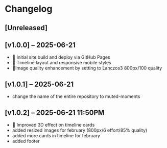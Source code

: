 # Changelog


## [Unreleased]


## [v1.0.0] – 2025-06-21
- 🚀 Initial site build and deploy via GitHub Pages
- 🎨 Timeline layout and responsive mobile styles
- 🎨Image quality enhancement by setting to Lanczos3 800px/100 quality

## [v1.0.1] – 2025-06-21
- change the name of the entire repository to muted-moments

## [v1.0.2] – 2025-06-21 11:50PM
- 🎨 Improved 3D effect on timeline cards
- added resized images for february (800px/6 effort/85% quality)
- added more cards in timeline for february
- added footer
